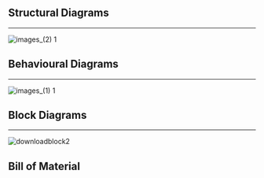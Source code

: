 
## Structural Diagrams
---
![images_(2) 1](https://user-images.githubusercontent.com/94213473/144032181-a919a511-12c6-4773-a59b-892cb15a7f2d.jpeg)

## Behavioural Diagrams
---
![images_(1) 1](https://user-images.githubusercontent.com/94213473/144034004-36e37ef4-1fc2-4385-8a75-ec43cc3819a5.png)

## Block Diagrams
---
![downloadblock2](https://user-images.githubusercontent.com/94213473/144034851-3053d0b6-31b8-46e8-9880-0be2429864c9.png)

## Bill of Material

